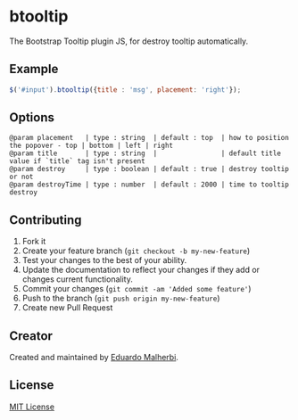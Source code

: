 # btooltip

The Bootstrap Tooltip plugin JS, for destroy tooltip automatically.

## Example

```javascript
$('#input').btooltip({title : 'msg', placement: 'right'});
```

## Options

```
@param placement   | type : string  | default : top  | how to position the popover - top | bottom | left | right
@param title       | type : string  |                | default title value if `title` tag isn't present
@param destroy     | type : boolean | default : true | destroy tooltip or not
@param destroyTime | type : number  | default : 2000 | time to tooltip destroy
```

## Contributing

1. Fork it
2. Create your feature branch (`git checkout -b my-new-feature`)
3. Test your changes to the best of your ability.
4. Update the documentation to reflect your changes if they add or changes current functionality.
5. Commit your changes (`git commit -am 'Added some feature'`)
6. Push to the branch (`git push origin my-new-feature`)
7. Create new Pull Request

## Creator

Created and maintained by [Eduardo Malherbi](https://github.com/emalherbi).

## License

[MIT License](http://en.wikipedia.org/wiki/MIT_License)
